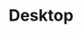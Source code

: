---
title: Desktop
tags: ["desktop", "computer", "PC", "workstation", "technology", "office", "monitor"]
icon: desktop
svg: '<svg xmlns="http://www.w3.org/2000/svg" width="24" height="24" fill="none" viewBox="0 0 24 24" stroke-width="1.5" stroke-linecap="round" stroke-linejoin="round" stroke="currentColor"><path d="M9 20h3m3 0h-3m0 0v-3m0 0h7a2 2 0 0 0 2-2V6a2 2 0 0 0-2-2H5a2 2 0 0 0-2 2v9a2 2 0 0 0 2 2h7Z"/></svg>'
---
